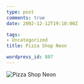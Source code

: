 ```yaml
---
type: post
comments: true
date: 2002-12-12T19:10:00Z

tags:
- Uncategorized
title: Pizza Shop Neon

wordpress_id: 807
---
```


![Pizza Shop Neon](http://www.ballofstringtheory.com/images/pizza.jpg)
